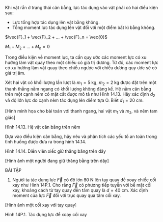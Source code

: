 Khi vật rắn ở trạng thái cân bằng, lực tác dụng vào vật phải có hai điều kiện sau:
- Lực tổng hợp tác dụng lên vật bằng không.
- Tổng moment lực tác dụng lên vật đối với một điểm bất kì bằng không.

$\vec{F}_1 + \vec{F}_2 + ... + \vec{F}_n = \vec{0}$

$M_1 + M_2 + ... + M_n = 0$

Trong điều kiện về moment lực, ta cần quy ước các moment lực có xu hướng làm vật quay theo một chiều có giá trị dương. Từ đó, các moment lực có xu hướng làm vật quay theo chiều ngược với chiều dương quy ước sẽ có giá trị âm.

Xét hai vật có khối lượng lần lượt là $m_1 = 5$ kg, $m_2 = 2$ kg được đặt trên một thanh thẳng nằm ngang có khối lượng không đáng kể. Hệ nằm cân bằng trên một cạnh nêm có mặt cắt được mô tả như Hình 14.13. Hãy xác định $d_2$ và độ lớn lực do cạnh nêm tác dụng lên điểm tựa O. Biết $d_1 = 20$ cm.

[Hình minh họa cho bài toán với thanh ngang, hai vật $m_1$ và $m_2$, và nêm tam giác]

Hình 14.13. Hệ vật cân bằng trên nêm

Dựa vào điều kiện cân bằng, hãy nêu và phân tích các yếu tố an toàn trong tình huống được đưa ra trong hình 14.14.

Hình 14.14. Diễn viên xiếc giữ thăng bằng trên dây

[Hình ảnh một người đang giữ thăng bằng trên dây]

BÀI TẬP

1. Người ta tác dụng lực $\vec{F}$ có độ lớn 80 N lên tay quay để xoay chiếc cối xay như Hình 14P.1. Cho rằng $\vec{F}$ có phương tiếp tuyến với bề mặt cối xay, khoảng cách từ tay quay đến tâm quay là $d = 40$ cm. Xác định moment của lực $\vec{F}$ đối với trục quay qua tâm cối xay.

[Hình ảnh một cối xay với tay quay]

Hình 14P.1. Tác dụng lực để xoay cối xay